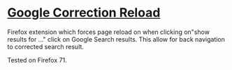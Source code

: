 # [Google Correction Reload](https://addons.mozilla.org/en-US/firefox/addon/google-correction-reload/)

Firefox extension which forces page reload on when clicking on"show results for ..." click on Google Search results. This allow for back navigation to corrected search result.

Tested on Firefox 71.